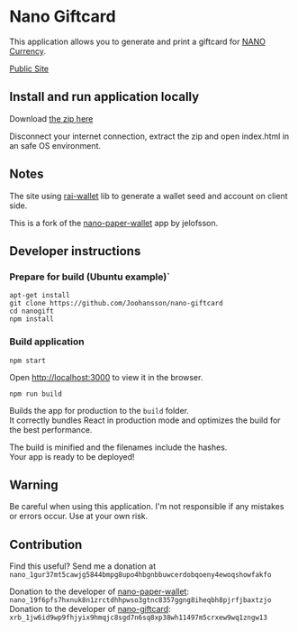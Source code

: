 
# Nano Giftcard

This application allows you to generate and print a giftcard for [NANO Currency](http://nano.org/).

[Public Site](https://nanogift.me)

## Install and run application locally

Download [the zip here](https://github.com/Joohansson/nano-giftcard/raw/master/nano-paper-wallet.zip)

Disconnect your internet connection, extract the zip and open index.html in an safe OS environment.

## Notes

The site using [rai-wallet](https://www.npmjs.com/package/rai-wallet) lib to generate a wallet seed and account on client side.

This is a fork of the [nano-paper-wallet](https://github.com/jelofsson/nano-paper-wallet) app by jelofsson.

## Developer instructions

### Prepare for build (Ubuntu example)`

`apt-get install`\
`git clone https://github.com/Joohansson/nano-giftcard`\
`cd nanogift`\
`npm install`

### Build application

`npm start`

Open [http://localhost:3000](http://localhost:3000) to view it in the browser.

`npm run build`

Builds the app for production to the `build` folder.<br>
It correctly bundles React in production mode and optimizes the build for the best performance.

The build is minified and the filenames include the hashes.<br>
Your app is ready to be deployed!

## Warning

Be careful when using this application. I'm not responsible if any mistakes or errors occur. Use at your own risk.

## Contribution

Find this useful? Send me a donation at `nano_1gur37mt5cawjg5844bmpg8upo4hbgnbbuwcerdobqoeny4ewoqshowfakfo`

Donation to the developer of [nano-paper-wallet](https://github.com/jelofsson/nano-paper-wallet): `nano_19f6pfs7hxnuk8n1zrctdhhpwso3gtnc8357ggng8iheqbh8pjrfjbaxtzjo`
Donation to the developer of [nano-giftcard](https://github.com/Jiikuy/nano-giftcard): `xrb_1jw6id9wp9fhjyix9hmqjc8sgd7n6sq8xp38wh11497m5crxew9wq1zngw13`
